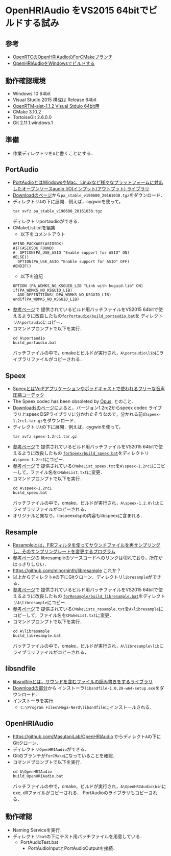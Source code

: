 # OpenHRIAudio をVS2015 64bitでビルドする試み

## 参考
- [OpenRTCのOpenHRIAudioのForCMakeブランチ](https://github.com/openrtc/OpenHRIAudio)
- [OpenHRIAudioをWindowsでビルドする](http://openrtc.org/OpenHRI/build/OpenHRIAudio_windows.html)

## 動作確認環境
- Windows 10 64bit
- Visual Studio 2015 構成は Release 64bit
- [OpenRTM-aist-1.1.2 Visual Stduio 64bit用](https://www.openrtm.org/openrtm/ja/content/openrtm-aist-c-112-release)
- CMake 3.10.2
- TortoiseGit 2.6.0.0
- Git 2.11.1.windows.1

## 準備
- 作業ディレクトリを`A`と書くことにする．

## PortAudio

- [PortAudioとはWindowsやMac、Linuxなど様々なプラットフォームに対応したオープンソースaudio I/O(インプット/アウトプット) ライブラリ](http://www.portaudio.com/)
- [Downloadのページ](http://www.portaudio.com/download.html)から`pa_stable_v190600_20161030.tgz`をダウンロード．
- ディレクトリ`A`の下に展開．例えば，cygwinを使って，
  ~~~
  tar xvfz pa_stable_v190600_20161030.tgz
  ~~~
  ディレクトリportaudioができる．
- CMakeList.txtを編集
  - 以下をコメントアウト
  ~~~
  #FIND_PACKAGE(ASIOSDK)
  #IF(ASIOSDK_FOUND)
  #  OPTION(PA_USE_ASIO "Enable support for ASIO" ON)
  #ELSE()
    OPTION(PA_USE_ASIO "Enable support for ASIO" OFF)
  #ENDIF()
  ~~~
  - 以下を追記
  ~~~
  OPTION (PA_WDMKS_NO_KSGUID_LIB "Link with kuguid.lib" ON)
  if(PA_WDMKS_NO_KSGUID_LIB)
    ADD_DEFINITIONS(-DPA_WDMKS_NO_KSGUID_LIB)
  endif(PA_WDMKS_NO_KSGUID_LIB)
  ~~~
- [参考ページ](http://openrtc.org/OpenHRI/build/OpenHRIAudio_windows.html)で
  提供されているビルド用バッチファイルをVS2015 64bitで使えるように改良したもの[`forPortaudio/build_portaudio.bat`](forPortaudio/build_portaudio.bat)を
  ディレクトリ`A\portaudio`にコピー．
- コマンドプロンプトで以下を実行．
  ~~~
  cd A\portaudio
  build_portaudio.bat
  ~~~
  バッチファイルの中で，cmakeとビルドが実行され，`A\portaudio\lib`にライブラリファイルがコピーされる．

## Speex

- [SpeexとはVoIPアプリケーションやポッドキャストで使われるフリーな音声圧縮コーデック](https://www.speex.org/)
- The Speex codec has been obsoleted by [Opus](http://opus-codec.org/). とのこと．
- [Downloadsのページ](https://www.speex.org/downloads/)によると，バージョン1.2rc2からspeex codec
  ライブラリとspeex DSPライブラリに分かれたそうなので，分かれる前の`speex-1.2rc1.tar.gz`をダウンロード．
- ディレクトリ`A`の下に展開．例えば，cygwinを使って，
  ~~~
  tar xvfz speex-1.2rc1.tar.gz
  ~~~
- [参考ページ](http://openrtc.org/OpenHRI/build/OpenHRIAudio_windows.html)で
  提供されているビルド用バッチファイルをVS2015 64bitで使えるように改良したもの
  [`forSpeex/build_speex.bat`](forSpeex/build_speex.bat)をディレクトリ`A\speex-1.2rc1`にコピー．
- [参考ページ](http://openrtc.org/OpenHRI/build/OpenHRIAudio_windows.html)で
  提供されている`CMakeList_speex.txt`を`A\speex-1.2rc1`にコピーして，ファイル名を`CMakeList.txt`に変更．
- コマンドプロンプトで以下を実行．
  ~~~
  cd A\speex-1.2rc1
  build_speex.bat
  ~~~
  バッチファイルの中で，cmake，ビルドが実行され，`A\speex-1.2.0\lib`にライブラリファイルがコピーされる．
- オリジナルと異なり，libspeexdspの内容もlibspeexに含まれる．

## Resample

- [Resampleとは，FIRフィルタを使ってサウンドファイルを再サンプリングし、そのサンプリングレートを変更するプログラム](https://ccrma.stanford.edu/%7Ejos/resample/Free_Resampling_Software.html)
- [参考ページ](http://openrtc.org/OpenHRI/build/OpenHRIAudio_windows.html)の
  libresampleのソースコードへのリンクは切れており，所在がはっきりしない．
- https://github.com/minorninth/libresample これか？
- 以上からディレクト`A`の下にGitクローン．ディレクトリ`libresample`ができる．
- [参考ページ](http://openrtc.org/OpenHRI/build/OpenHRIAudio_windows.html)で
  提供されているビルド用バッチファイルをVS2015 64bitで使えるように改良したもの
  [`forResample/build_libresample.bat`](forResample/build_libresample.bat)をディレクトリ`A\libresample`にコピー．
- [参考ページ](http://openrtc.org/OpenHRI/build/OpenHRIAudio_windows.html)で
  提供されている`CMakeLists_resample.txt`を`A\libresample`にコピーして，ファイル名を`CMakeList.txt`に変更．
- コマンドプロンプトで以下を実行．
  ~~~
  cd A\libresample
  build_libresample.bat
  ~~~
  バッチファイルの中で，cmake，ビルドが実行され，`A\libresample\lib`にライブラリファイルがコピーされる．

## libsndfile

- [libsndfileとは，サウンドを含むファイルの読み書きをするライブラリ](http://www.mega-nerd.com/libsndfile/)
- [Downloadの部分](http://www.mega-nerd.com/libsndfile/#Download)から
  インストーラ`libsndfile-1.0.28-w64-setup.exe`をダウンロード．
- インストーラを実行
  - `C:\Program Files\Mega-Nerd\libsndfile`にインストールされる．

## OpenHRIAudio

- https://github.com/MasutaniLab/OpenHRIAudio からディレクト`A`の下にGitクローン．
- ディレクトリ`OpenHRIAudio`ができる．
- Gitのブランチが`ForCMake`になっていることを確認．
- コマンドプロンプトで以下を実行．
  ~~~
  cd A\OpenHRIAudio
  build_OpenHRIAudio.bat
  ~~~
  バッチファイルの中で，cmake，ビルドが実行され，`A\OpenHRIAudio\bin`にexe, dllファイルがコピーされる．
  PortAudioのライブラリもコピーされる．

## 動作確認

- Naming Serviceを実行．
- ディレクトリ`bat`の下にテスト用バッチファイルを用意している．
  - PortAudioTest.bat
    - PortAudioInputとPortAudioOutputを接続．
